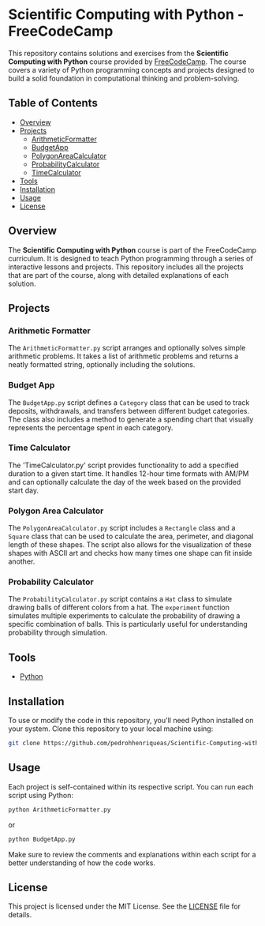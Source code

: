 
# Scientific Computing with Python - FreeCodeCamp

This repository contains solutions and exercises from the **Scientific Computing with Python** course provided by [FreeCodeCamp](https://www.freecodecamp.org/). The course covers a variety of Python programming concepts and projects designed to build a solid foundation in computational thinking and problem-solving.

## Table of Contents

- [Overview](#overview)
- [Projects](#projects)
  - [ArithmeticFormatter](#ArithmeticFormatter)
  - [BudgetApp](#BudgetApp)
  - [PolygonAreaCalculator](#PolygonAreaCalculator)
  - [ProbabilityCalculator](#ProbabilityCalculator)
  - [TimeCalculator](#TimeCalculator)
- [Tools](#Tools)
- [Installation](#installation)
- [Usage](#usage)
- [License](#license)

## Overview

The **Scientific Computing with Python** course is part of the FreeCodeCamp curriculum. It is designed to teach Python programming through a series of interactive lessons and projects. This repository includes all the projects that are part of the course, along with detailed explanations of each solution.

## Projects

### Arithmetic Formatter

The `ArithmeticFormatter.py` script arranges and optionally solves simple arithmetic problems. It takes a list of arithmetic problems and returns a neatly formatted string, optionally including the solutions.

### Budget App

The `BudgetApp.py` script defines a `Category` class that can be used to track deposits, withdrawals, and transfers between different budget categories. The class also includes a method to generate a spending chart that visually represents the percentage spent in each category.

### Time Calculator
The 'TimeCalculator.py' script provides functionality to add a specified duration to a given start time. It handles 12-hour time formats with AM/PM and can optionally calculate the day of the week based on the provided start day.

### Polygon Area Calculator

The `PolygonAreaCalculator.py` script includes a `Rectangle` class and a `Square` class that can be used to calculate the area, perimeter, and diagonal length of these shapes. The script also allows for the visualization of these shapes with ASCII art and checks how many times one shape can fit inside another.

### Probability Calculator

The `ProbabilityCalculator.py` script contains a `Hat` class to simulate drawing balls of different colors from a hat. The `experiment` function simulates multiple experiments to calculate the probability of drawing a specific combination of balls. This is particularly useful for understanding probability through simulation.

## Tools
- [Python](https://docs.python.org/3/)

## Installation

To use or modify the code in this repository, you'll need Python installed on your system. Clone this repository to your local machine using:

```bash
git clone https://github.com/pedrohhenriqueas/Scientific-Computing-with-Python.git
```

## Usage

Each project is self-contained within its respective script. You can run each script using Python:

```bash
python ArithmeticFormatter.py
```

or

```bash
python BudgetApp.py
```

Make sure to review the comments and explanations within each script for a better understanding of how the code works.

## License

This project is licensed under the MIT License. See the [LICENSE](LICENSE) file for details.
